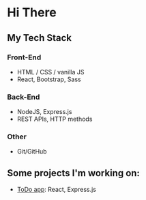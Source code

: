 # Hi There

## My Tech Stack
### Front-End
- HTML / CSS / vanilla JS
- React, Bootstrap, Sass

### Back-End
- NodeJS, Express.js
- REST APIs, HTTP methods

### Other
- Git/GitHub

## Some projects I'm working on:
- [ToDo app](https://github.com/famazo93/todo_app): React, Express.js
